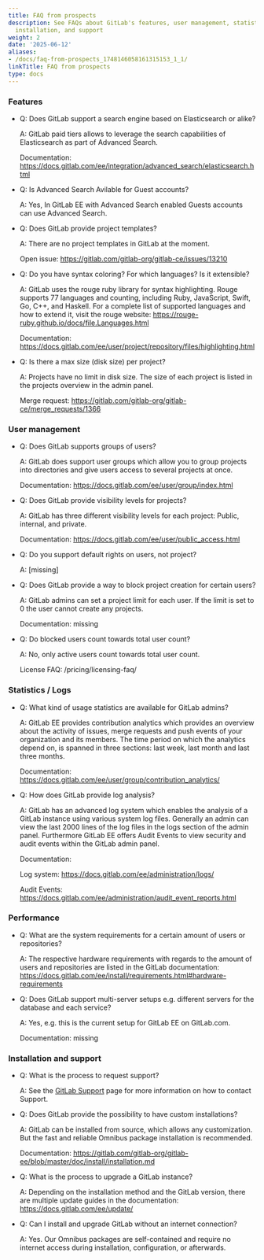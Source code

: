 ```yaml
---
title: FAQ from prospects
description: See FAQs about GitLab's features, user management, statistics/logs, performance,
  installation, and support
weight: 2
date: '2025-06-12'
aliases:
- /docs/faq-from-prospects_1748146058161315153_1_1/
linkTitle: FAQ from prospects
type: docs
---
```


### Features

- Q: Does GitLab support a search engine based on Elasticsearch or alike?

  A: GitLab paid tiers allows to leverage the search capabilities of Elasticsearch as part of Advanced Search.

  Documentation: https://docs.gitlab.com/ee/integration/advanced_search/elasticsearch.html

- Q: Is Advanced Search Avilable for Guest accounts?

  A: Yes, In GitLab EE with Advanced Search enabled Guests accounts can use Advanced Search.

- Q: Does GitLab provide project templates?

  A: There are no project templates in GitLab at the moment.

  Open issue: https://gitlab.com/gitlab-org/gitlab-ce/issues/13210

- Q: Do you have syntax coloring? For which languages? Is it extensible?

  A: GitLab uses the rouge ruby library for syntax highlighting. Rouge supports 77 languages and counting, including Ruby, JavaScript, Swift, Go, C++, and Haskell. For a complete list of supported languages and how to extend it, visit the rouge website: https://rouge-ruby.github.io/docs/file.Languages.html

  Documentation: https://docs.gitlab.com/ee/user/project/repository/files/highlighting.html

- Q: Is there a max size (disk size) per project?

  A: Projects have no limit in disk size. The size of each project is listed in the projects overview in the admin panel.

  Merge request: https://gitlab.com/gitlab-org/gitlab-ce/merge_requests/1366

### User management

- Q: Does GitLab supports groups of users?

  A: GitLab does support user groups which allow you to group projects into directories and give users access to several projects at once.

  Documentation: https://docs.gitlab.com/ee/user/group/index.html

- Q: Does GitLab provide visibility levels for projects?

  A: GitLab has three different visibility levels for each project: Public, internal, and private.

  Documentation: https://docs.gitlab.com/ee/user/public_access.html

- Q: Do you support default rights on users, not project?

  A: [missing]

- Q: Does GitLab provide a way to block project creation for certain users?

  A: GitLab admins can set a project limit for each user. If the limit is set to 0 the user cannot create any projects.

  Documentation: missing

- Q: Do blocked users count towards total user count?

  A: No, only active users count towards total user count.

  License FAQ: /pricing/licensing-faq/

### Statistics / Logs

- Q: What kind of usage statistics are available for GitLab admins?

  A: GitLab EE provides contribution analytics which provides an overview about the activity of issues, merge requests and push events of your organization and its members. The time period on which the analytics depend on, is spanned in three sections: last week, last month and last three months.

  Documentation: https://docs.gitlab.com/ee/user/group/contribution_analytics/

- Q: How does GitLab provide log analysis?

  A: GitLab has an advanced log system which enables the analysis of a GitLab instance using various system log files. Generally an admin can view the last 2000 lines of the log files in the logs section of the admin panel. Furthermore GitLab EE offers Audit Events to view security and audit events within the GitLab admin panel.

  Documentation:

  Log system: https://docs.gitlab.com/ee/administration/logs/

  Audit Events: https://docs.gitlab.com/ee/administration/audit_event_reports.html

### Performance

- Q: What are the system requirements for a certain amount of users or repositories?

  A: The respective hardware requirements with regards to the amount of users and repositories are listed in the GitLab documentation: https://docs.gitlab.com/ee/install/requirements.html#hardware-requirements

- Q: Does GitLab support multi-server setups e.g. different servers for the database and each service?

  A: Yes, e.g. this is the current setup for GitLab EE on GitLab.com.

  Documentation: missing

### Installation and support

- Q: What is the process to request support?

  A: See the [GitLab Support](https://about.gitlab.com/support/) page for more information on how to contact Support.

- Q: Does GitLab provide the possibility to have custom installations?

  A: GitLab can be installed from source, which allows any customization. But the fast and reliable Omnibus package installation is recommended.

  Documentation: https://gitlab.com/gitlab-org/gitlab-ee/blob/master/doc/install/installation.md

- Q: What is the process to upgrade a GitLab instance?

  A: Depending on the installation method and the GitLab version, there are multiple update guides in the documentation: https://docs.gitlab.com/ee/update/

- Q: Can I install and upgrade GitLab without an internet connection?

  A: Yes. Our Omnibus packages are self-contained and require no internet access during installation, configuration, or afterwards.
